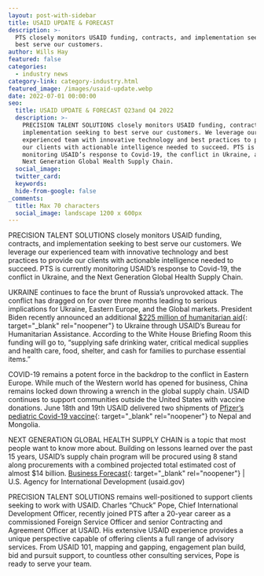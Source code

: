 ```yaml
---
layout: post-with-sidebar
title: USAID UPDATE & FORECAST
description: >-
  PTS closely monitors USAID funding, contracts, and implementation seeking to
  best serve our customers.
author: Wills Hay
featured: false
categories:
  - industry news
category-link: category-industry.html
featured_image: /images/usaid-update.webp
date: 2022-07-01 00:00:00
seo:
  title: USAID UPDATE & FORECAST Q23and Q4 2022
  description: >-
    PRECISION TALENT SOLUTIONS closely monitors USAID funding, contracts, and
    implementation seeking to best serve our customers. We leverage our
    experienced team with innovative technology and best practices to provide
    our clients with actionable intelligence needed to succeed. PTS is currently
    monitoring USAID’s response to Covid-19, the conflict in Ukraine, and the
    Next Generation Global Health Supply Chain.
  social_image:
  twitter_card:
  keywords:
  hide-from-google: false
_comments:
  title: Max 70 characters
  social_image: landscape 1200 x 600px
---
```

PRECISION TALENT SOLUTIONS closely monitors USAID funding, contracts, and implementation seeking to best serve our customers. We leverage our experienced team with innovative technology and best practices to provide our clients with actionable intelligence needed to succeed. PTS is currently monitoring USAID’s response to Covid-19, the conflict in Ukraine, and the Next Generation Global Health Supply Chain.

UKRAINE continues to face the brunt of Russia’s unprovoked attack. The conflict has dragged on for over three months leading to serious implications for Ukraine, Eastern Europe, and the Global markets. President Biden recently announced an additional [$225 million of humanitarian aid](https://www.whitehouse.gov/briefing-room/statements-releases/2022/06/15/statement-by-president-joe-biden-on-support-for-ukraine-and-call-with-president-zelenskyy-of-ukraine/){: target="_blank" rel="noopener"} to Ukraine through USAID’s Bureau for Humanitarian Assistance. According to the White House Briefing Room this funding will go to, “supplying safe drinking water, critical medical supplies and health care, food, shelter, and cash for families to purchase essential items.”

COVID-19 remains a potent force in the backdrop to the conflict in Eastern Europe. While much of the Western world has opened for business, China remains locked down throwing a wrench in the global supply chain. USAID continues to support communities outside the United States with vaccine donations. June 18th and 19th USAID delivered two shipments of [Pfizer’s pediatric Covid-19 vaccine](https://www.usaid.gov/news-information/press-releases/jun-20-2022-usaid-rolls-out-us-government-facilitated-pediatric-covid-19){: target="_blank" rel="noopener"} to Nepal and Mongolia.

NEXT GENERATION GLOBAL HEALTH SUPPLY CHAIN is a topic that most people want to know more about. Building on lessons learned over the past 15 years, USAID’s supply chain program will be procured using 8 stand along procurements with a combined projected total estimated cost of almost $14 billion. [Business Forecast](https://www.usaid.gov/business-forecast/search/results?search=NextGen&amp;location=All&amp;solicitation_date%5Bmin%5D%5Bdate%5D=&amp;solicitation_date%5Bmax%5D%5Bdate%5D=&amp;award_date%5Bmin%5D%5Bdate%5D=&amp;award_date%5Bmax%5D%5Bdate%5D=&amp;naics=&amp;specialist=&amp;fy=All&amp;sort_by=title&amp;sort_order=ASC&amp;items_per_page=10){: target="_blank" rel="noopener"} \| U.S. Agency for International Development (usaid.gov)&nbsp;

PRECISION TALENT SOLUTIONS remains well-positioned to support clients seeking to work with USAID. Charles “Chuck” Pope, Chief International Development Officer, recently joined PTS after a 20-year career as a commissioned Foreign Service Officer and senior Contracting and Agreement Officer at USAID. His extensive USAID experience provides a unique perspective capable of offering clients a full range of advisory services. From USAID 101, mapping and gapping, engagement plan build, bid and pursuit support, to countless other consulting services, Pope is ready to serve your team.